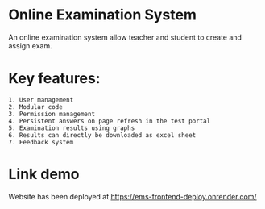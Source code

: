 # Online Examination System

An online examination system allow teacher and student to create and assign exam.

# Key features:
    1. User management
    2. Modular code
    3. Permission management
    4. Persistent answers on page refresh in the test portal
    5. Examination results using graphs
    6. Results can directly be downloaded as excel sheet
    7. Feedback system
 
# Link demo

Website has been deployed at https://ems-frontend-deploy.onrender.com/

